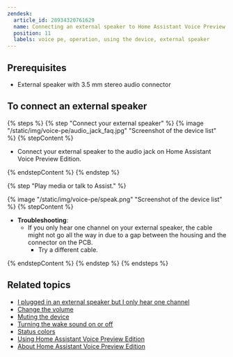 ```yaml
---
zendesk:
  article_id: 28934320761629
  name: Connecting an external speaker to Home Assistant Voice Preview Edition
  position: 11
  labels: voice pe, operation, using the device, external speaker
---
```


## Prerequisites

- External speaker with 3.5 mm stereo audio connector

## To connect an external speaker

{% steps %}
{% step "Connect your external speaker" %}
{% image "/static/img/voice-pe/audio_jack_faq.jpg" "Screenshot of the device list" %}
{% stepContent %}

- Connect your external speaker to the audio jack on Home Assistant Voice Preview Edition.

{% endstepContent %}
{% endstep %}

{% step "Play media or talk to Assist." %}

{% image "/static/img/voice-pe/speak.png" "Screenshot of the device list" %}
{% stepContent %}

- **Troubleshooting**:
  - If you only hear one channel on your external speaker, the cable might not go all the way in due to a gap between the housing and the connector on the PCB.
    - Try a different cable.

{% endstepContent %}
{% endstep %}
{% endsteps %}

## Related topics

- [I plugged in an external speaker but I only hear one channel](/hc/en-us/articles/25800521996829)
- [Change the volume](/hc/en-us/articles/25773395022237)
- [Muting the device](/hc/en-us/articles/25774403768477)
- [Turning the wake sound on or off](/hc/en-us/articles/25774481113629)
- [Status colors](/hc/en-us/articles/25764604971421)
- [Using Home Assistant Voice Preview Edition](/hc/en-us/articles/28699323695389)
- [About Home Assistant Voice Preview Edition](2869/hc/en-us/articles/9323695389)